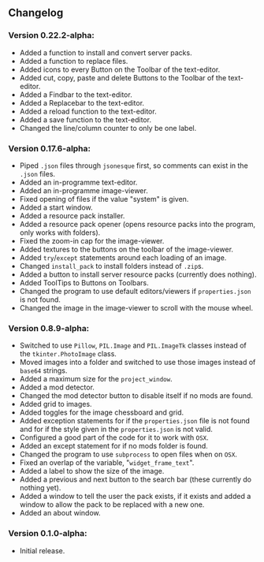 ## Changelog

### Version 0.22.2-alpha:
- Added a function to install and convert server packs.
- Added a function to replace files.
- Added icons to every Button on the Toolbar of the text-editor.
- Added cut, copy, paste and delete Buttons to the Toolbar of the text-editor.
- Added a Findbar to the text-editor.
- Added a Replacebar to the text-editor.
- Added a reload function to the text-editor.
- Added a save function to the text-editor.
- Changed the line/column counter to only be one label.

### Version 0.17.6-alpha:
- Piped `.json` files through `jsonesque` first, so comments can exist in the `.json` files.
- Added an in-programme text-editor.
- Added an in-programme image-viewer.
- Fixed opening of files if the value "system" is given.
- Added a start window.
- Added a resource pack installer.
- Added a resource pack opener (opens resource packs into the program, only works with folders).
- Fixed the zoom-in cap for the image-viewer.
- Added textures to the buttons on the toolbar of the image-viewer.
- Added `try`/`except` statements around each loading of an image.
- Changed `install_pack` to install folders instead of `.zip`s.
- Added a button to install server resource packs (currently does nothing).
- Added ToolTips to Buttons on Toolbars.
- Changed the program to use default editors/viewers if `properties.json` is not found.
- Changed the image in the image-viewer to scroll with the mouse wheel.

### Version 0.8.9-alpha:
- Switched to use `Pillow`, `PIL.Image` and `PIL.ImageTk` classes instead of the `tkinter.PhotoImage` class.
- Moved images into a folder and switched to use those images instead of `base64` strings.
- Added a maximum size for the `project_window`.
- Added a mod detector.
- Changed the mod detector button to disable itself if no mods are found.
- Added grid to images.
- Added toggles for the image chessboard and grid.
- Added exception statements for if the `properties.json` file is not found and for if the style given in the `properties.json` is not valid.
- Configured a good part of the code for it to work with `OSX`.
- Added an except statement for if no mods folder is found.
- Changed the program to use `subprocess` to open files when on `OSX`.
- Fixed an overlap of the variable, "`widget_frame_text`".
- Added a label to show the size of the image.
- Added a previous and next button to the search bar (these currently do nothing yet).
- Added a window to tell the user the pack exists, if it exists and added a window to allow the pack to be replaced with a new one.
- Added an about window.

### Version 0.1.0-alpha:
- Initial release.